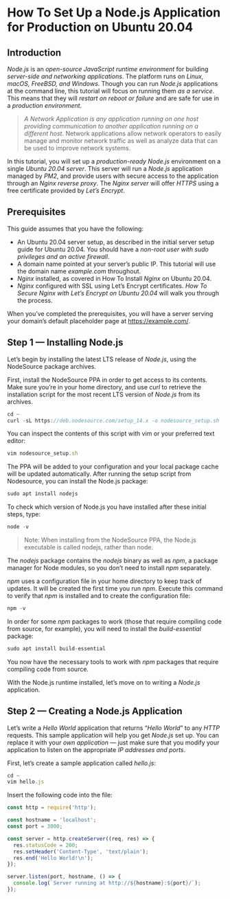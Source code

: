 # How To Set Up a Node.js Application for Production on Ubuntu 20.04

## Introduction

*Node.js* is an *open-source JavaScript runtime environment* for building *server-side and networking applications*. The platform runs on *Linux, macOS, FreeBSD, and Windows*. Though you can run *Node.js* applications at the command line, this tutorial will focus on running them *as a service*. This means that they will *restart on reboot or failure* and are safe for use in a *production environment*.

> *A Network Application is any application running on one host providing communication to another application running on a different host*. Network applications allow network operators to easily manage and monitor network traffic as well as analyze data that can be used to improve network systems.

In this tutorial, you will set up a *production-ready Node.js* environment on a single *Ubuntu 20.04 server*. This server will run a *Node.js* application managed by *PM2*, and provide users with secure access to the application through an *Nginx reverse proxy*. The *Nginx server* will offer *HTTPS* using a free certificate provided by *Let’s Encrypt*.

## Prerequisites

This guide assumes that you have the following:

* An Ubuntu 20.04 server setup, as described in the initial server setup guide for Ubuntu 20.04. You should have a *non-root user with sudo privileges and an active firewall*.
* A domain name pointed at your server’s public IP. This tutorial will use the domain name *example.com* throughout.
* *Nginx* installed, as covered in How To Install *Nginx* on Ubuntu 20.04.
* *Nginx* configured with SSL using Let’s Encrypt certificates. *How To Secure Nginx with Let’s Encrypt on Ubuntu 20.04* will  walk you through the process.

When you’ve completed the prerequisites, you will have a server serving your domain’s default placeholder page at <https://example.com/>.

## Step 1 — Installing Node.js

Let’s begin by installing the latest LTS release of *Node.js*, using the NodeSource package archives.

First, install the NodeSource PPA in order to get access to its contents. Make sure you’re in your home directory, and use *curl* to retrieve the installation script for the most recent LTS version of *Node.js* from its archives.

```javascript
cd ~
curl -sL https://deb.nodesource.com/setup_14.x -o nodesource_setup.sh
```

You can inspect the contents of this script with vim or your preferred text editor:

```javascript
vim nodesource_setup.sh
```

The PPA will be added to your configuration and your local package cache will be updated automatically. After running the setup script from Nodesource, you can install the Node.js package:

```javascript
sudo apt install nodejs
```

To check which version of Node.js you have installed after these initial steps, type:

```javascript
node -v
```

> Note: When installing from the NodeSource PPA, the Node.js executable is called nodejs, rather than node.

The *nodejs* package contains the *nodejs* binary as well as *npm*, a package manager for Node modules, so you don’t need to install *npm* separately.

*npm* uses a configuration file in your home directory to keep track of updates. It will be created the first time you run *npm*. Execute this command to verify that *npm* is installed and to create the configuration file:

```javascript
npm -v
```

In order for some *npm* packages to work (those that require compiling code from source, for example), you will need to install the *build-essential* package:

```javascript
sudo apt install build-essential
```

You now have the necessary tools to work with *npm* packages that require compiling code from source.

With the Node.js runtime installed, let’s move on to writing a *Node.js* application.

## Step 2 — Creating a Node.js Application

Let’s write a *Hello World* application that returns “*Hello World*” to any *HTTP* requests. This sample application will help you get *Node.js* set up. You can replace it with your *own application* — just make sure that you modify your application to listen on the appropriate *IP addresses and ports*.

First, let’s create a sample application called *hello.js*:

```javascript
cd ~
vim hello.js
```

Insert the following code into the file:

```javascript
const http = require('http');

const hostname = 'localhost';
const port = 3000;

const server = http.createServer((req, res) => {
  res.statusCode = 200;
  res.setHeader('Content-Type', 'text/plain');
  res.end('Hello World!\n');
});

server.listen(port, hostname, () => {
  console.log(`Server running at http://${hostname}:${port}/`);
});
```


